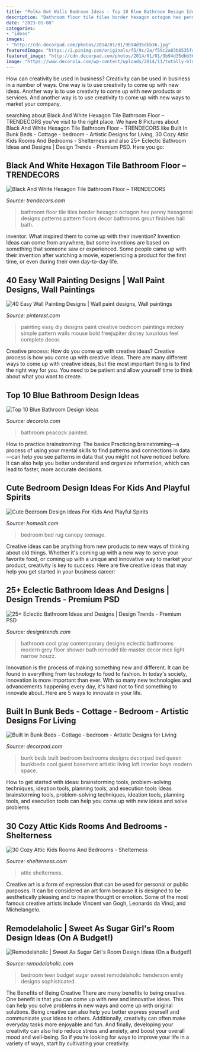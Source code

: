 ```yaml
---
title: "Polka Dot Walls Bedroom Ideas - Top 10 Blue Bathroom Design Ideas"
description: "Bathroom floor tile tiles border hexagon octagon hex penny hexagonal designs patterns pattern floors decor bathrooms grout finishes hall bath"
date: "2023-01-08"
categories:
- "ideas"
images:
- "http://cdn.decorpad.com/photos/2014/01/01/9b94d35dbb36.jpg"
featuredImage: "https://i.pinimg.com/originals/f5/9c/2a/f59c2a83b8535fc9c76fe86ec362006d.jpg"
featured_image: "http://cdn.decorpad.com/photos/2014/01/01/9b94d35dbb36.jpg"
image: "https://www.decorola.com/wp-content/uploads/2014/11/totally-blue-cute-bathroom.jpg"
---
```



How can creativity be used in business?
Creativity can be used in business in a number of ways. One way is to use creativity to come up with new ideas. Another way is to use creativity to come up with new products or services. And another way is to use creativity to come up with new ways to market your company.

	

		
searching about Black And White Hexagon Tile Bathroom Floor – TRENDECORS you've visit to the right place. We have 8 Pictures about Black And White Hexagon Tile Bathroom Floor – TRENDECORS like Built In Bunk Beds - Cottage - bedroom - Artistic Designs for Living, 30 Cozy Attic Kids Rooms And Bedrooms - Shelterness and also 25+ Eclectic Bathroom Ideas and Designs | Design Trends - Premium PSD. Here you go:
		
    
## Black And White Hexagon Tile Bathroom Floor – TRENDECORS

<img loading=lazy src="https://i.pinimg.com/originals/f5/9c/2a/f59c2a83b8535fc9c76fe86ec362006d.jpg" onerror="this.onerror=null;this.src='https://tse3.mm.bing.net/th?id=OIP.SJwxlFLHZGLIH9SGEr40SQHaJ3&amp;pid=15.1';" alt="Black And White Hexagon Tile Bathroom Floor – TRENDECORS">

_Source: trendecors.com_

>bathroom floor tile tiles border hexagon octagon hex penny hexagonal designs patterns pattern floors decor bathrooms grout finishes hall bath. 

	

inventor: What inspired them to come up with their invention?
Invention Ideas can come from anywhere, but some inventions are based on something that someone saw or experienced. Some people came up with their invention after watching a movie, experiencing a product for the first time, or even during their own day-to-day life.

    
## 40 Easy Wall Painting Designs | Wall Paint Designs, Wall Paintings

<img loading=lazy src="https://i.pinimg.com/736x/cd/5a/4b/cd5a4ba903014745274878c19d5d1b0b.jpg" onerror="this.onerror=null;this.src='https://tse4.mm.bing.net/th?id=OIP.5trRPjx5Mz0y7OaO8GOfTQHaHa&amp;pid=15.1';" alt="40 Easy Wall Painting Designs | Wall paint designs, Wall paintings">

_Source: pinterest.com_

>painting easy diy designs paint creative bedroom paintings mickey simple pattern walls mouse bold freejupiter disney luxurious feel complete decor. 

	

Creative process: How do you come up with creative ideas?
Creative process is how you come up with creative ideas. There are many different ways to come up with creative ideas, but the most important thing is to find the right way for you. You need to be patient and allow yourself time to think about what you want to create.

    
## Top 10 Blue Bathroom Design Ideas

<img loading=lazy src="https://www.decorola.com/wp-content/uploads/2014/11/totally-blue-cute-bathroom.jpg" onerror="this.onerror=null;this.src='https://tse3.mm.bing.net/th?id=OIP.ftO3jY8ZjvRp1qD3bNbO-QAAAA&amp;pid=15.1';" alt="Top 10 Blue Bathroom Design Ideas">

_Source: decorola.com_

>bathroom peacock painted. 

	

How to practice brainstroming: The basics
Practicing brainstroming—a process of using your mental skills to find patterns and connections in data—can help you see patterns in data that you might not have noticed before. It can also help you better understand and organize information, which can lead to faster, more accurate decisions.

    
## Cute Bedroom Design Ideas For Kids And Playful Spirits

<img loading=lazy src="https://cdn.homedit.com/wp-content/uploads/2015/01/teenage-cute-bedroom-canopy-bed.jpg" onerror="this.onerror=null;this.src='https://tse3.mm.bing.net/th?id=OIP._kMgelVHpmcfoov-6EV4ywHaEW&amp;pid=15.1';" alt="Cute Bedroom Design Ideas For Kids And Playful Spirits">

_Source: homedit.com_

>bedroom bed rug canopy teenage. 

	

Creative ideas can be anything from new products to new ways of thinking about old things. Whether it's coming up with a new way to serve your favorite food, or coming up with a unique and innovative way to market your product, creativity is key to success. Here are five creative ideas that may help you get started in your business career: 

    
## 25+ Eclectic Bathroom Ideas And Designs | Design Trends - Premium PSD

<img loading=lazy src="https://images.designtrends.com/wp-content/uploads/2016/03/09065113/Cool-Gray-Contemporary-Electric-Bathroom.jpg" onerror="this.onerror=null;this.src='https://tse3.mm.bing.net/th?id=OIP.mOgEsWdko-HO0M_1KqYy1gHaKj&amp;pid=15.1';" alt="25+ Eclectic Bathroom Ideas and Designs | Design Trends - Premium PSD">

_Source: designtrends.com_

>bathroom cool gray contemporary designs eclectic bathrooms modern grey floor shower bath remodel tile master decor nice light narrow houzz. 

	

Innovation is the process of making something new and different. It can be found in everything from technology to food to fashion. In today's society, innovation is more important than ever. With so many new technologies and advancements happening every day, it's hard not to find something to innovate about. Here are 5 ways to innovate in your life.

    
## Built In Bunk Beds - Cottage - Bedroom - Artistic Designs For Living

<img loading=lazy src="http://cdn.decorpad.com/photos/2014/01/01/9b94d35dbb36.jpg" onerror="this.onerror=null;this.src='https://tse4.mm.bing.net/th?id=OIP.6V8Luytdd7r2zn9IXrxFUwHaLH&amp;pid=15.1';" alt="Built In Bunk Beds - Cottage - bedroom - Artistic Designs for Living">

_Source: decorpad.com_

>bunk beds built bedroom bedrooms designs decorpad bed queen bunkbeds cool guest basement artistic living loft interior boys modern space. 

	

How to get started with ideas: brainstorming tools, problem-solving techniques, ideation tools, planning tools, and execution tools
Ideas brainstorming tools, problem-solving techniques, ideation tools, planning tools, and execution tools can help you come up with new ideas and solve problems.

    
## 30 Cozy Attic Kids Rooms And Bedrooms - Shelterness

<img loading=lazy src="https://i.shelterness.com/2016/06/15-modern-attic-shared-girls-room.jpg" onerror="this.onerror=null;this.src='https://tse2.mm.bing.net/th?id=OIP.NewJkxyEFoYzNzROAmNfswHaLH&amp;pid=15.1';" alt="30 Cozy Attic Kids Rooms And Bedrooms - Shelterness">

_Source: shelterness.com_

>attic shelterness. 

	

Creative art is a form of expression that can be used for personal or public purposes. It can be considered an art form because it is designed to be aesthetically pleasing and to inspire thought or emotion. Some of the most famous creative artists include Vincent van Gogh, Leonardo da Vinci, and Michelangelo.

    
## Remodelaholic | Sweet As Sugar Girl&#039;s Room Design Ideas (On A Budget!)

<img loading=lazy src="https://i1.wp.com/www.remodelaholic.com/wp-content/uploads/2016/07/girls-room-3.jpg?resize=564%2C705&amp;ssl=1" onerror="this.onerror=null;this.src='https://tse1.mm.bing.net/th?id=OIP.kY5GUoaxvKu1T7zT3CX_4QHaJQ&amp;pid=15.1';" alt="Remodelaholic | Sweet As Sugar Girl&#039;s Room Design Ideas (On a Budget!)">

_Source: remodelaholic.com_

>bedroom teen budget sugar sweet remodelaholic henderson emily designs sophisticated. 

	

The Benefits of Being Creative
There are many benefits to being creative. One benefit is that you can come up with new and innovative ideas. This can help you solve problems in new ways and come up with original solutions. Being creative can also help you better express yourself and communicate your ideas to others. Additionally, creativity can often make everyday tasks more enjoyable and fun. And finally, developing your creativity can also help reduce stress and anxiety, and boost your overall mood and well-being. So if you’re looking for ways to improve your life in a variety of ways, start by cultivating your creativity.

